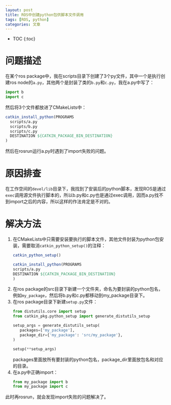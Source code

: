 ```yaml
---
layout: post
title: ROS中创建python包供脚本文件调用
tags: [ROS, python]
categories: 文章
---
```


* TOC
{:toc}

# 问题描述

在某个ros package中，我在scripts目录下创建了3个py文件，其中一个是执行创建ros node的`a.py`，其他两个是封装了类的`b.py`和`c.py`，我在a.py中写了：
```python
import b
import c
```
然后将3个文件都放进了CMakeLists中：
```cmake
catkin_install_python(PROGRAMS
  scripts/a.py
  scripts/b.py
  scripts/c.py
  DESTINATION ${CATKIN_PACKAGE_BIN_DESTINATION}
)
```
然后在rosrun运行a.py时遇到了import失败的问题。

# 原因排查

在工作空间的`devel/lib`目录下，我找到了安装后的python脚本，发现ROS是通过`exec`调用源文件执行脚本的，所以b.py和c.py也是通过exec调用，因而a.py找不到import之后的内容，所以这样的作法肯定是不对的。

# 解决方法

1. 在CMakeLists中只需要安装要执行的脚本文件，其他文件封装为python包安装，需要取消`catkin_python_setup()`的注释：
   ```cmake
   catkin_python_setup()

   catkin_install_python(PROGRAMS
   scripts/a.py
   DESTINATION ${CATKIN_PACKAGE_BIN_DESTINATION}
   )
   ```
2. 在ros package的src目录下新建一个文件夹，命名为要封装的python包名，例如`my_package`，然后将b.py和c.py都移动到my_package目录下。
3. 在ros package目录下新建`setup.py`文件：
   ```python
   from distutils.core import setup
   from catkin_pkg.python_setup import generate_distutils_setup

   setup_args = generate_distutils_setup(
      packages=['my_package'],
      package_dir={'my_package': 'src/my_package'},
   )

   setup(**setup_args)
   ```
   packages里面放所有要封装的python包名，package_dir里面放包名和对应的目录。
4. 在a.py中正确import：
   ```python
   from my_package import b
   from my_package import c
   ```

此时再rosrun，就会发现import失败的问题解决了。
